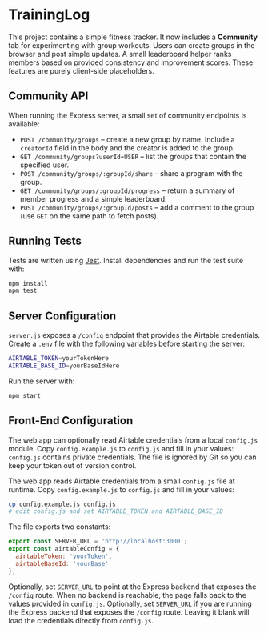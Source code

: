 # TrainingLog

This project contains a simple fitness tracker.
It now includes a **Community** tab for experimenting with group
workouts. Users can create groups in the browser and post simple
updates. A small leaderboard helper ranks members based on provided
consistency and improvement scores. These features are purely
client-side placeholders.

## Community API

When running the Express server, a small set of community endpoints is
available:

- `POST /community/groups` – create a new group by name. Include a
  `creatorId` field in the body and the creator is added to the group.
- `GET /community/groups?userId=USER` – list the groups that contain the
  specified user.
- `POST /community/groups/:groupId/share` – share a program with the
  group.
- `GET /community/groups/:groupId/progress` – return a summary of member
  progress and a simple leaderboard.
- `POST /community/groups/:groupId/posts` – add a comment to the group
  (use `GET` on the same path to fetch posts).

## Running Tests

Tests are written using [Jest](https://jestjs.io/). Install dependencies and run the test suite with:

```bash
npm install
npm test
```

## Server Configuration

`server.js` exposes a `/config` endpoint that provides the Airtable credentials. Create a `.env` file with the following variables before starting the server:

```bash
AIRTABLE_TOKEN=yourTokenHere
AIRTABLE_BASE_ID=yourBaseIdHere
```

Run the server with:

```bash
npm start
```

## Front-End Configuration

The web app can optionally read Airtable credentials from a local
`config.js` module. Copy `config.example.js` to `config.js` and fill in your
values:
`config.js` contains private credentials. The file is ignored by Git so you
can keep your token out of version control.

The web app reads Airtable credentials from a small `config.js` file at
runtime. Copy `config.example.js` to `config.js` and fill in your values:

```bash
cp config.example.js config.js
# edit config.js and set AIRTABLE_TOKEN and AIRTABLE_BASE_ID
```

The file exports two constants:

```javascript
export const SERVER_URL = 'http://localhost:3000';
export const airtableConfig = {
  airtableToken: 'yourToken',
  airtableBaseId: 'yourBase'
};
```

Optionally, set `SERVER_URL` to point at the Express backend that exposes the
`/config` route. When no backend is reachable, the page falls back to the
values provided in `config.js`.
Optionally, set `SERVER_URL` if you are running the Express backend that
exposes the `/config` route. Leaving it blank will load the credentials directly
from `config.js`.

